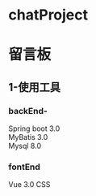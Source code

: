 # chatProject
# 留言板
## 1-使用工具
### backEnd-
Spring boot 3.0 <br>
MyBatis 3.0 <br>
Mysql 8.0 <br>

### fontEnd
Vue 3.0
CSS

